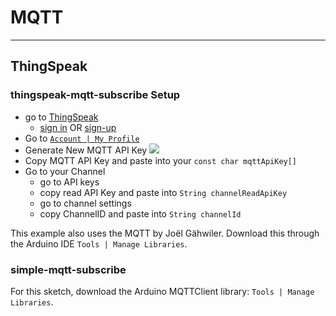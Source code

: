 # MQTT
***
## ThingSpeak

### thingspeak-mqtt-subscribe Setup

- go to [ThingSpeak](https://thingspeak.com/)
  - [sign in](https://thingspeak.com/login) OR [sign-up](https://thingspeak.com/users/sign_up)
- Go to [`Account | My Profile`](https://thingspeak.com/account/profile)
- Generate New MQTT API Key
![](https://uk.mathworks.com/help/thingspeak/mqtt_api_key_combod8225de3d105532c6e244c43db7e231d.png)
- Copy MQTT API Key and paste into your `const char mqttApiKey[]`
- Go to your Channel
  - go to API keys
  - copy read API Key and paste into `String channelReadApiKey`
  - go to channel settings
  - copy ChannelID and paste into `String channelId`

This example also uses the MQTT by Joël Gähwiler. Download this through the Arduino IDE `Tools | Manage Libraries`.


### simple-mqtt-subscribe

For this sketch, download the Arduino MQTTClient library: `Tools | Manage Libraries`.
